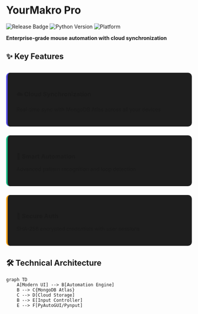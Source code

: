 # YourMakro Pro

![Release Badge](https://img.shields.io/badge/Status-Release%20in%20Progress-important)
![Python Version](https://img.shields.io/badge/Python-3.10%2B-blue)
![Platform](https://img.shields.io/badge/Platform-Windows%20%7C%20macOS%20%7C%20Linux-lightgrey)

**Enterprise-grade mouse automation with cloud synchronization**

## ✨ Key Features

<div style="display: grid; grid-template-columns: repeat(auto-fit, minmax(250px, 1fr)); gap: 1.5rem; margin: 2rem 0;">

<div style="background: #1e1e1e; padding: 1.5rem; border-radius: 10px; border-left: 4px solid #4f46e5;">
<h3>☁️ Cloud Synchronization</h3>
<p>Real-time sync with MongoDB Atlas across all your devices</p>
</div>

<div style="background: #1e1e1e; padding: 1.5rem; border-radius: 10px; border-left: 4px solid #10b981;">
<h3>🤖 Smart Automation</h3>
<p>Advanced pattern recognition and loop detection</p>
</div>

<div style="background: #1e1e1e; padding: 1.5rem; border-radius: 10px; border-left: 4px solid #f59e0b;">
<h3>🔐 Secure Auth</h3>
<p>SHA-256 encrypted credentials with user sessions</p>
</div>

</div>

## 🛠 Technical Architecture

```mermaid
graph TD
    A[Modern UI] --> B[Automation Engine]
    B --> C{MongoDB Atlas}
    C --> D[Cloud Storage]
    B --> E[Input Controller]
    E --> F[PyAutoGUI/Pynput]
